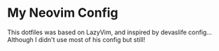 # My Neovim Config

This dotfiles was based on LazyVim, and inspired by devaslife config... Although I didn't use most of his config but still!
